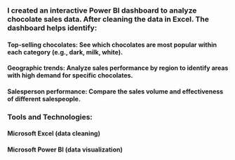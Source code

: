 ### I created an interactive Power BI dashboard to analyze chocolate sales data.  After cleaning the data in Excel. The dashboard helps identify:
#### Top-selling chocolates: See which chocolates are most popular within each category (e.g., dark, milk, white).
#### Geographic trends: Analyze sales performance by region to identify areas with high demand for specific chocolates.
#### Salesperson performance: Compare the sales volume and effectiveness of different salespeople.

### Tools and Technologies:

#### Microsoft Excel (data cleaning)
#### Microsoft Power BI (data visualization)
